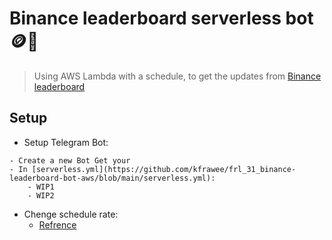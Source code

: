 # Binance leaderboard serverless bot 🪙🤖
> Using AWS Lambda with a schedule, to get the updates from [Binance leaderboard](https://www.binance.com/en/futures-activity/leaderboard)


## Setup
- Setup Telegram Bot:
<!-- # TO SETUP TELEGRAM BOT: 
# 1. Create a new chat group.
# 2. Add the following bots to the chat.
#   - TELEGRAM_BOT_API_KEY: Message (@BotFather). Create your Bot, 
#       and get your Bot API key by creating a bot on Telegram .
#   - CHAT_ID: Add (@RawDataBot) to your group and type: "/start" to get the chat id. 
#       REF: https://www.alphr.com/find-chat-id-telegram/
#   OR
#   - CHAT_ID: Send a message to @username_to_id_bot with invitation link. -->
    - Create a new Bot Get your 
    - In [serverless.yml](https://github.com/kfrawee/frl_31_binance-leaderboard-bot-aws/blob/main/serverless.yml):
        - WIP1
        - WIP2

- Chenge schedule rate:
    - [Refrence](https://docs.aws.amazon.com/lambda/latest/dg/services-cloudwatchevents-expressions.html)
